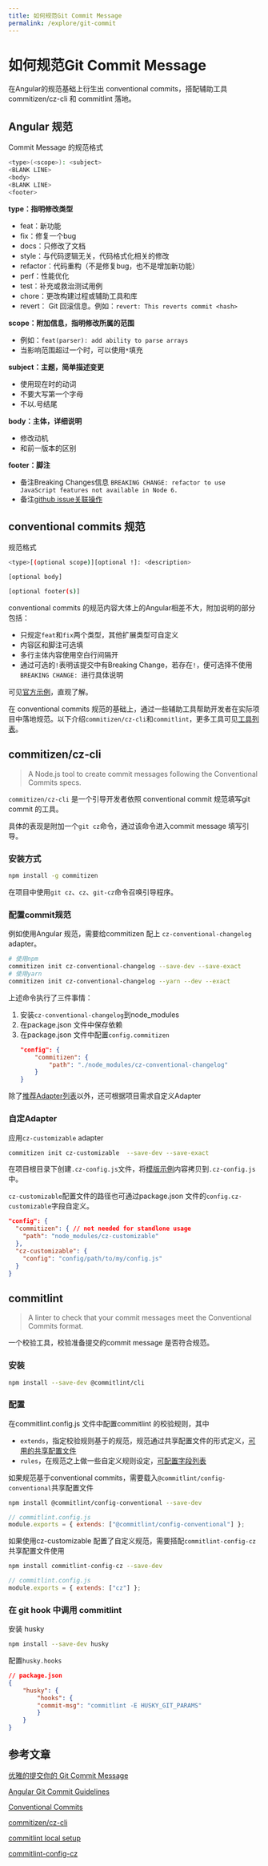 ```yaml
---
title: 如何规范Git Commit Message
permalink: /explore/git-commit
---
```

# 如何规范Git Commit Message

在Angular的规范基础上衍生出 conventional commits，搭配辅助工具commitizen/cz-cli 和 commitlint 落地。

## Angular 规范

Commit Message 的规范格式

``` bash
<type>(<scope>): <subject>
<BLANK LINE>
<body>
<BLANK LINE>
<footer>
```

**type：指明修改类型**
- feat：新功能
- fix：修复一个bug
- docs：只修改了文档
- style：与代码逻辑无关，代码格式化相关的修改
- refactor：代码重构（不是修复bug，也不是增加新功能）
- perf：性能优化
- test：补充或救治测试用例
- chore：更改构建过程或辅助工具和库
- revert： Git 回滚信息。例如：`revert: This reverts commit <hash>`

**scope：附加信息，指明修改所属的范围**
- 例如：`feat(parser): add ability to parse arrays`
- 当影响范围超过一个时，可以使用`*`填充

**subject：主题，简单描述变更**
- 使用现在时的动词
- 不要大写第一个字母
- 不以.号结尾

**body：主体，详细说明**
- 修改动机
- 和前一版本的区别

**footer：脚注**
- 备注Breaking  Changes信息
  `BREAKING CHANGE: refactor to use JavaScript features not available in Node 6.`
- 备注[github issue关联操作](https://docs.github.com/en/github/managing-your-work-on-github/linking-a-pull-request-to-an-issue)


## conventional commits 规范

规范格式

``` bash
<type>[(optional scope)][optional !]: <description>

[optional body]

[optional footer(s)]
```

conventional commits 的规范内容大体上的Angular相差不大，附加说明的部分包括：
- 只规定`feat`和`fix`两个类型，其他扩展类型可自定义
- 内容区和脚注可选填
- 多行主体内容使用空白行间隔开
- 通过可选的`!`表明该提交中有Breaking Change，若存在`!`，便可选择不使用`BREAKING CHANGE: `进行具体说明

可见[官方示例](https://www.conventionalcommits.org/en/v1.0.0/#examples)，直观了解。

在 conventional commits 规范的基础上，通过一些辅助工具帮助开发者在实际项目中落地规范。以下介绍`commitizen/cz-cli`和`commitlint`，更多工具可见[工具列表](https://www.conventionalcommits.org/en/v1.0.0/#tooling-for-conventional-commits)。

## commitizen/cz-cli

> A Node.js tool to create commit messages following the Conventional Commits specs.

`commitizen/cz-cli` 是一个引导开发者依照 conventional commit 规范填写git commit 的工具。

具体的表现是附加一个`git cz`命令，通过该命令进入commit message 填写引导。

### 安装方式

``` bash
npm install -g commitizen
```
在项目中使用`git cz`、`cz`、`git-cz`命令召唤引导程序。


### 配置commit规范

例如使用Angular 规范，需要给commitizen 配上 `cz-conventional-changelog` adapter。

``` bash
# 使用npm
commitizen init cz-conventional-changelog --save-dev --save-exact
# 使用yarn
commitizen init cz-conventional-changelog --yarn --dev --exact
```

上述命令执行了三件事情：

1. 安装`cz-conventional-changelog`到node_modules
2. 在package.json 文件中保存依赖
3. 在package.json 文件中配置`config.commitizen`
    ``` json
    "config": {
        "commitizen": {
            "path": "./node_modules/cz-conventional-changelog"
        }
    }
    ```

除了[推荐Adapter列表](https://github.com/commitizen/cz-cli#adapters)以外，还可根据项目需求自定义Adapter

### 自定Adapter

应用`cz-customizable` adapter
``` bash
commitizen init cz-customizable  --save-dev --save-exact
```

在项目根目录下创建`.cz-config.js`文件，将[模版示例](https://raw.githubusercontent.com/leoforfree/cz-customizable/master/cz-config-EXAMPLE.js)内容拷贝到`.cz-config.js`中。

`cz-customizable`配置文件的路径也可通过package.json 文件的`config.cz-customizable`字段自定义。
``` json
"config": {
  "commitizen": { // not needed for standlone usage
    "path": "node_modules/cz-customizable"
  },
  "cz-customizable": {
    "config": "config/path/to/my/config.js"
  }
}
```

## commitlint

> A linter to check that your commit messages meet the Conventional Commits format.

一个校验工具，校验准备提交的commit message 是否符合规范。

### 安装
``` bash
npm install --save-dev @commitlint/cli
```

### 配置

在commitlint.config.js 文件中配置commitlint 的校验规则，其中
- `extends`，指定校验规则基于的规范，规范通过共享配置文件的形式定义，[可用的共享配置文件](https://github.com/conventional-changelog/commitlint#shared-configuration)
- `rules`，在规范之上做一些自定义规则设定，[可配置字段列表](https://commitlint.js.org/#/reference-rules)

如果规范基于conventional commits，需要载入`@commitlint/config-conventional`共享配置文件
``` bash
npm install @commitlint/config-conventional --save-dev
```
``` js
// commitlint.config.js
module.exports = { extends: ["@commitlint/config-conventional"] };
```

如果使用cz-customizable 配置了自定义规范，需要搭配`commitlint-config-cz`共享配置文件使用

``` bash
npm install commitlint-config-cz --save-dev
```
``` js
// commitlint.config.js
module.exports = { extends: ["cz"] };
```

### 在 git hook 中调用 commitlint

安装 husky
``` bash
npm install --save-dev husky
```

配置`husky.hooks`
``` json
// package.json
{
    "husky": {
        "hooks": {
        "commit-msg": "commitlint -E HUSKY_GIT_PARAMS"
        }
    }
}
```

## 参考文章

[优雅的提交你的 Git Commit Message](https://juejin.im/post/6844903606815064077)

[Angular Git Commit Guidelines](https://github.com/angular/angular.js/blob/master/DEVELOPERS.md#-git-commit-guidelines)

[Conventional Commits](https://www.conventionalcommits.org/en/v1.0.0/#tooling-for-conventional-commits)

[commitizen/cz-cli](https://github.com/commitizen/cz-cli)

[commitlint local setup](https://commitlint.js.org/#/guides-local-setup?id=install-husky)

[commitlint-config-cz](https://www.npmjs.com/package/commitlint-config-cz)
